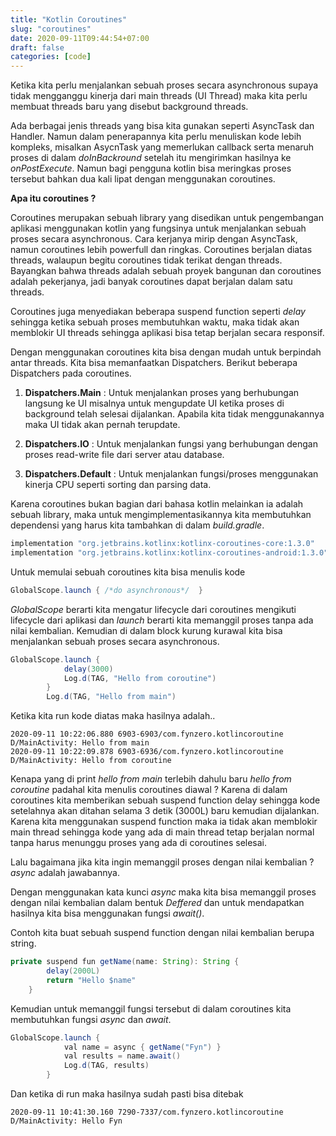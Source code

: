 ```yaml
---
title: "Kotlin Coroutines"
slug: "coroutines"
date: 2020-09-11T09:44:54+07:00
draft: false
categories: [code]
---
```


Ketika kita perlu menjalankan sebuah proses secara asynchronous supaya tidak mengganggu kinerja dari main threads (UI Thread) maka kita perlu membuat threads baru yang disebut background threads.

Ada berbagai jenis threads yang bisa kita gunakan seperti AsyncTask dan Handler. Namun dalam penerapannya kita perlu menuliskan kode lebih kompleks, misalkan AsycnTask yang memerlukan callback serta menaruh proses di dalam *doInBackround* setelah itu mengirimkan hasilnya ke *onPostExecute*. Namun bagi pengguna kotlin bisa meringkas proses tersebut bahkan dua kali lipat dengan menggunakan coroutines.

**Apa itu coroutines ?**

Coroutines merupakan sebuah library yang disedikan untuk pengembangan aplikasi menggunakan kotlin yang fungsinya untuk menjalankan sebuah proses secara asynchronous. Cara kerjanya mirip dengan AsyncTask, namun coroutines lebih powerfull dan ringkas. Coroutines berjalan diatas threads, walaupun begitu coroutines tidak terikat dengan threads. Bayangkan bahwa threads adalah sebuah proyek bangunan dan coroutines adalah pekerjanya, jadi banyak coroutines dapat berjalan dalam satu threads.

Coroutines juga menyediakan beberapa suspend function seperti *delay* sehingga ketika sebuah proses membutuhkan waktu, maka tidak akan memblokir UI threads sehingga aplikasi bisa tetap berjalan secara responsif.

Dengan menggunakan coroutines kita bisa dengan mudah untuk berpindah antar threads. Kita bisa memanfaatkan Dispatchers. Berikut beberapa Dispatchers pada coroutines.

1. **Dispatchers.Main** : Untuk menjalankan proses yang berhubungan langsung ke UI misalnya untuk mengupdate UI ketika proses di background telah selesai dijalankan. Apabila kita tidak menggunakannya maka UI tidak akan pernah terupdate.

2. **Dispatchers.IO** : Untuk menjalankan fungsi yang berhubungan dengan proses read-write file dari server atau database.

3. **Dispatchers.Default** : Untuk menjalankan fungsi/proses menggunakan kinerja CPU seperti sorting dan parsing data.

Karena coroutines bukan bagian dari bahasa kotlin melainkan ia adalah sebuah library, maka untuk mengimplementasikannya kita membutuhkan dependensi yang harus kita tambahkan di dalam *build.gradle*.

```java
implementation "org.jetbrains.kotlinx:kotlinx-coroutines-core:1.3.0"
implementation "org.jetbrains.kotlinx:kotlinx-coroutines-android:1.3.0"
```

Untuk memulai sebuah coroutines kita bisa menulis kode

```java
GlobalScope.launch { /*do asynchronous*/  }
```

*GlobalScope* berarti kita mengatur lifecycle dari coroutines mengikuti lifecycle dari aplikasi dan *launch* berarti kita memanggil proses tanpa ada nilai kembalian. Kemudian di dalam block kurung kurawal kita bisa menjalankan sebuah proses secara asynchronous.

```java
GlobalScope.launch {
            delay(3000)
            Log.d(TAG, "Hello from coroutine")
        }
        Log.d(TAG, "Hello from main")
```

Ketika kita run kode diatas maka hasilnya adalah..

```
2020-09-11 10:22:06.880 6903-6903/com.fynzero.kotlincoroutine D/MainActivity: Hello from main
2020-09-11 10:22:09.878 6903-6936/com.fynzero.kotlincoroutine D/MainActivity: Hello from coroutine
```

Kenapa yang di print *hello from main* terlebih dahulu baru *hello from coroutine* padahal kita menulis coroutines diawal ? Karena di dalam coroutines kita memberikan sebuah suspend function delay sehingga kode setelahnya akan ditahan selama 3 detik (3000L) baru kemudian dijalankan. Karena kita menggunakan suspend function maka ia tidak akan memblokir main thread sehingga kode yang ada di main thread tetap berjalan normal tanpa harus menunggu proses yang ada di coroutines selesai.

Lalu bagaimana jika kita ingin memanggil proses dengan nilai kembalian ? *async* adalah jawabannya.

Dengan menggunakan kata kunci *async* maka kita bisa memanggil proses dengan nilai kembalian dalam bentuk *Deffered* dan untuk mendapatkan hasilnya kita bisa menggunakan fungsi *await()*.

Contoh kita buat sebuah suspend function dengan nilai kembalian berupa string.

```java
private suspend fun getName(name: String): String {
        delay(2000L)
        return "Hello $name"
    }
```

Kemudian untuk memanggil fungsi tersebut di dalam coroutines kita membutuhkan fungsi *async* dan *await*.

```java
GlobalScope.launch {
            val name = async { getName("Fyn") }
            val results = name.await()
            Log.d(TAG, results)
        }
```

Dan ketika di run maka hasilnya sudah pasti bisa ditebak

```
2020-09-11 10:41:30.160 7290-7337/com.fynzero.kotlincoroutine D/MainActivity: Hello Fyn
```